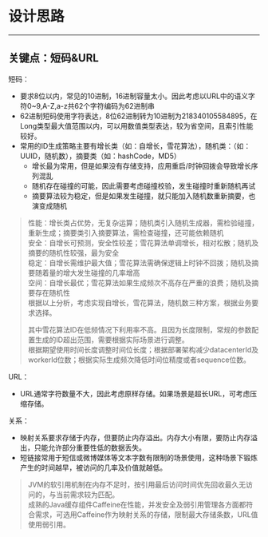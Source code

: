 # 设计思路
***
## 关键点：短码&URL

短码：

- 要求8位以内，常见的10进制，16进制容量太小。因此考虑以URL中的语义字符0~9,A-Z,a-z共62个字符编码为62进制串
- 62进制短码使用字符表达，8位62进制转为10进制为218340105584895，在Long类型最大值范围以内，可以用数值类型表达，较为省空间，且索引性能较好。
- 常用的ID生成策略主要有增长类（如：自增长，雪花算法），随机类：（如：UUID，随机数），摘要类（如：hashCode，MD5）
  - 增长最为常用，但是如果没有存储支持，应用重启/时钟回拨会导致增长序列混乱
  - 随机存在碰撞的可能，因此需要考虑碰撞校验，发生碰撞时重新随机再试
  - 摘要算法较为稳定，但是如果发生碰撞，就只能加入随机数重新摘要，也演变成随机
> 性能：增长类占优势，无复杂运算；随机类引入随机生成器，需检验碰撞，重新生成；摘要类引入摘要算法，需检查碰撞，还可能依赖随机  
> 安全：自增长可预测，安全性较差；雪花算法单调增长，相对松散；随机及摘要的随机性较强，最为安全  
> 稳定：自增长需维护最大值；雪花算法需确保逻辑上时钟不回拨；随机及摘要随着量的增大发生碰撞的几率增高  
> 空间：自增长最优；雪花算法如果生成频次不高存在严重的浪费；随机及摘要存在随机性  
> 根据以上分析，考虑实现自增长，雪花算法，随机数三种方案，根据业务要求选择。  
>
> 其中雪花算法ID在低频情况下利用率不高。且因为长度限制，常规的参数配置生成的ID超出范围，需要根据实际场景进行调整。   
> 根据期望使用时间长度调整时间位长度；根据部署架构减少datacenterId及workerId位数；根据实际生成频次降低时间位精度或者sequence位数。

URL：

- URL通常字符数量不大，因此考虑原样存储。如果场景是超长URL，可考虑压缩存储。

关系：

- 映射关系要求存储于内存，但要防止内存溢出。内存大小有限，要防止内存溢出，只能允许部分重要性低的数据丢失。
- 短链接常用于短信或微博媒体等文本字数有限制的场景使用，这种场景下锻炼产生的时间越早，被访问的几率及价值就越低。
> JVM的软引用机制在内存不足时，按引用最后访问时间优先回收最久无访问的，与当前需求较为匹配。  
> 成熟的Java缓存组件Caffeine在性能，并发安全及弱引用管理各方面都符合需求，可选用Caffeine作为映射关系的存储，限制最大存储条数，URL值使用弱引用。
